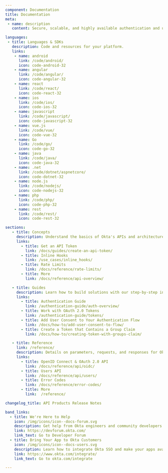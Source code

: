 ```yaml
---
component: Documentation
title: Documentation
meta:
 - name: description
   content: Secure, scalable, and highly available authentication and user management for any app.

languages:
 - title: Languages & SDKs
   description: Code and resources for your platform.
   links:
    - name: android
      link: /code/android/
      icon: code-android-32
    - name: angular
      link: /code/angular/
      icon: code-angular-32
    - name: react
      link: /code/react/
      icon: code-react-32
    - name: ios
      link: /code/ios/
      icon: code-ios-32
    - name: javascript
      link: /code/javascript/
      icon: code-javascript-32
    - name: vue.js
      link: /code/vue/
      icon: code-vue-32
    - name: Go
      link: /code/go/
      icon: code-go-32
    - name: java
      link: /code/java/
      icon: code-java-32
    - name: .net
      link: /code/dotnet/aspnetcore/
      icon: code-dotnet-32
    - name: node.js
      link: /code/nodejs/
      icon: code-nodejs-32
    - name: php
      link: /code/php/
      icon: code-php-32
    - name: rest
      link: /code/rest/
      icon: code-rest-32

sections:
   - title: Concepts
     description: Understand the basics of Okta's APIs and architecture.
     links:
       - title: Get an API Token
         link: /docs/guides/create-an-api-token/
       - title: Inline Hooks
         link: /use_cases/inline_hooks/
       - title: Rate Limits
         link: /docs/reference/rate-limits/
       - title: More
         link: /docs/reference/api-overview/

   - title: Guides
     description: Learn how to build solutions with our step-by-step instructions.
     links:
       - title: Authentication Guide
         link: /authentication-guide/auth-overview/
       - title: Work with OAuth 2.0 Tokens
         link: /authentication-guide/tokens/
       - title: Add User Consent to Your Authentication Flow
         link: /docs/how-to/add-user-consent-to-flow/
       - title: Create a Token that Contains a Group Claim
         link: /docs/how-to/creating-token-with-groups-claim/

   - title: Reference
     link: /reference/
     description: Details on parameters, requests, and responses for Okta's API endpoints.
     links:
       - title: OpenID Connect & OAuth 2.0 API
         link: /docs/reference/api/oidc/
       - title: Users API
         link: /docs/reference/api/users/
       - title: Error Codes
         link: /docs/reference/error-codes/
       - title: More
         link:  /reference/

changelog_title: API Products Release Notes

band_links:
  - title: We're Here to Help
    icon: /img/icons/icon--docs-forum.svg
    description: Get help from Okta engineers and community developers in our forum.
    link: https://devforum.okta.com/
    link_text: Go to Developer Forum
  - title: Bring Your App to Okta Customers
    icon: /img/icons/icon--docs-users.svg
    description: Learn how to integrate Okta SSO and make your apps available to millions of enterprise users.
    link: https://www.okta.com/integrate/
    link_text: Go to okta.com/integrate

---
```

